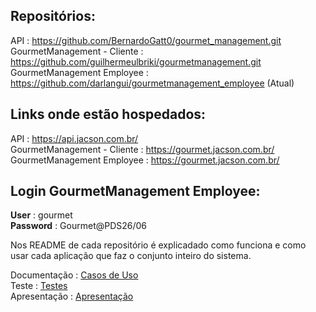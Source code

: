 ## Repositórios:

API : https://github.com/BernardoGatt0/gourmet_management.git <br>
GourmetManagement - Cliente : https://github.com/guilhermeulbriki/gourmetmanagement.git  <br>
GourmetManagement Employee : https://github.com/darlangui/gourmetmanagement_employee (Atual)  <br>

## Links onde estão hospedados: 

API : https://api.jacson.com.br/  <br>
GourmetManagement - Cliente : https://gourmet.jacson.com.br/  <br>
GourmetManagement Employee : https://gourmet.jacson.com.br/  <br>

## Login GourmetManagement Employee: 
**User** : gourmet  <br>
**Password** : Gourmet@PDS26/06  <br>

Nos README de cada repositório é explicadado como funciona e como usar cada aplicação que faz o conjunto inteiro do sistema. <br>

Documentação : [Casos de Uso](https://github.com/darlangui/gourmetmanagement_employee/blob/main/Casos%20de%20Uso%20-%20Gourmet%20Management.docx) <br>
Teste : [Testes](https://github.com/darlangui/gourmetmanagement_employee/blob/main/Casos%20de%20Teste%20-%20Gourmet%20Management.xlsx)  <br>
Apresentação : [Apresentação](https://github.com/darlangui/gourmetmanagement_employee/blob/main/Gourmet%20Management.pdf)  <br>
